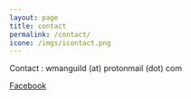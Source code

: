 ```yaml
---
layout: page
title: contact
permalink: /contact/
icone: /imgs/icontact.png
---
```


Contact : wmanguild (at) protonmail (dot) com

[Facebook](https://www.facebook.com/WMANguild/)

